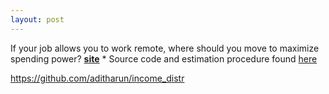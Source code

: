 ```yaml
---
layout: post
---
```



If your job allows you to work remote, where should you move to maximize spending power? **[site](./shiny/income_ranker.html)** 
    * Source code and estimation procedure found [here](https://github.com/aditharun/income_distr)

    
https://github.com/aditharun/income_distr